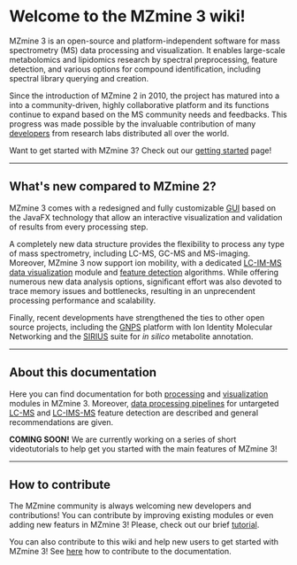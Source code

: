 # **Welcome to the MZmine 3 wiki!**
MZmine 3 is an open-source and platform-independent software for mass spectrometry (MS) data processing and visualization. It enables large-scale metabolomics and lipidomics research by spectral preprocessing, feature detection, and various options for compound identification, including spectral library querying and creation.

Since the introduction of MZmine 2 in 2010, the project has matured into a into a community-driven, highly collaborative platform and its functions continue to expand based on the MS community needs and feedbacks. This progress was made possible by the invaluable contribution of many [developers](https://github.com/mzmine/mzmine3/graphs/contributors) from research labs distributed all over the world.

Want to get started with MZmine 3? Check out our [getting started](getting_started.md) page!
 
---
## **What's new compared to MZmine 2?**
MZmine 3 comes with a redesigned and fully customizable [GUI](main-window-overview.md) based on the JavaFX technology that allow an interactive visualization and validation of results from every processing step.

A completely new data structure provides the flexibility to process any type of mass spectrometry, including LC-MS, GC-MS and MS-imaging. Moreover, MZmine 3 now support ion mobility, with a dedicated [LC-IM-MS data visualization](visualization_modules/ims_raw_data_overview/IM-data-visualisation.md) module and [feature detection](workflows/imsworkflow/ion-mobility-data-processing-workflow.md) algorithms. While offering numerous new data analysis options, significant effort was also devoted to trace memory issues and bottlenecks, resulting in an unprecendent processing performance and scalability.

Finally, recent developments have strengthened the ties to other open source projects, including the [GNPS](https://gnps.ucsd.edu/ProteoSAFe/static/gnps-splash.jsp) platform with Ion Identity Molecular Networking and the [SIRIUS](https://bio.informatik.uni-jena.de/software/sirius/) suite for _in silico_ metabolite annotation.


---
## **About this documentation**
Here you can find documentation for both [processing](module_docs) and [visualization](visualization_modules) modules in MZmine 3. Moreover, [data processing pipelines](workflows) for untargeted [LC-MS](workflows/lcmsworkflow/lcms-workflow.md) and [LC-IMS-MS](workflows/imsworkflow/ion-mobility-data-processing-workflow.md) feature detection are described and general recommendations are given.

**COMING SOON!** We are currently working on a series of short videotutorials to help get you started with the main features of MZmine 3!

---
## **How to contribute**
The MZmine community is always welcoming new developers and contributions! You can contribute by improving existing modules or even adding new featurs in MZmine 3! Please, check out our brief [tutorial](http://mzmine.github.io/development.html).

You can also contribute to this wiki and help new users to get started with MZmine 3! See [here](contribute.md) how to contribute to the documentation.
